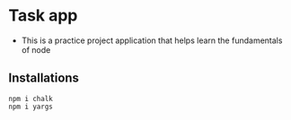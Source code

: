 # Task app

- This is a practice project application that helps learn the fundamentals of node

## Installations

```
npm i chalk
npm i yargs

```

